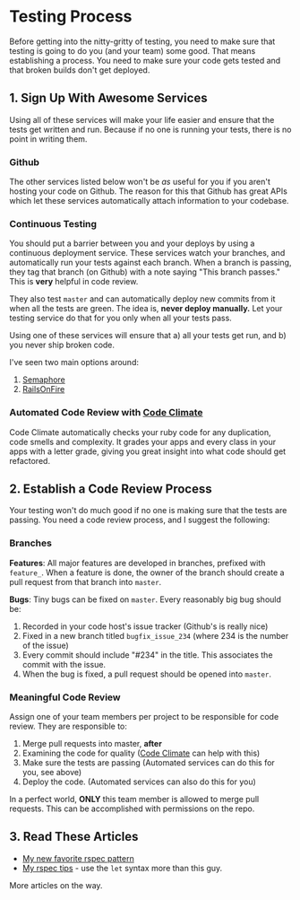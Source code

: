 # Testing Process
Before getting into the nitty-gritty of testing, you need to make sure that testing is going to do you (and your team) some good.  That means establishing a process.  You need to make sure your code gets tested and that broken builds don't get deployed.

## 1. Sign Up With Awesome Services
Using all of these services will make your life easier and ensure that the tests get written and run.  Because if no one is running your tests, there is no point in writing them.

### Github
The other services listed below won't be _as_ useful for you if you aren't hosting your code on Github.  The reason for this that Github has great APIs which let these services automatically attach information to your codebase.

### Continuous Testing
You should put a barrier between you and your deploys by using a continuous deployment service.  These services watch your branches, and automatically run your tests against each branch.  When a branch is passing, they tag that branch (on Github) with a note saying "This branch passes." This is **very** helpful in code review.

They also test `master` and can automatically deploy new commits from it when all the tests are green. The idea is, **never deploy manually.** Let your testing service do that for you only when all your tests pass.

Using one of these services will ensure that a) all your tests get run, and b) you never ship broken code.  

I've seen two main options around:

1. [Semaphore](https://semaphoreapp.com/)
2. [RailsOnFire](https://www.railsonfire.com/)

### Automated Code Review with [Code Climate](https://codeclimate.com/)
Code Climate automatically checks your ruby code for any duplication, code smells and complexity.  It grades your apps and every class in your apps with a letter grade, giving you great insight into what code should get refactored.

## 2. Establish a Code Review Process
Your testing won't do much good if no one is making sure that the tests are passing.  You need a code review process, and I suggest the following:

### Branches
**Features**: All major features are developed in branches, prefixed with `feature_`.  When a feature is done, the owner of the branch should create a pull request from that branch into `master`.

**Bugs**: Tiny bugs can be fixed on `master`. Every reasonably big bug should be: 

1. Recorded in your code host's issue tracker (Github's is really nice)
2. Fixed in a new branch titled `bugfix_issue_234` (where 234 is the number of the issue)
3. Every commit should include "#234" in the title.  This associates the commit with the issue.
4. When the bug is fixed, a pull request should be opened into `master`.

### Meaningful Code Review
Assign one of your team members per project to be responsible for code review.  They are responsible to:

1. Merge pull requests into master, **after**
2. Examining the code for quality ([Code Climate](http://codeclimate.com/) can help with this)
3. Make sure the tests are passing (Automated services can do this for you, see above)
4. Deploy the code.  (Automated services can also do this for you)

In a perfect world, **ONLY** this team member is allowed to merge pull requests.  This can be accomplished with permissions on the repo.

## 3. Read These Articles

* [My new favorite rspec pattern](http://blog.thefrontiergroup.com.au/2012/06/my-new-favourite-rspec-pattern/)
* [My rspec tips](https://www.evernote.com/shard/s19/sh/9e13bd34-5db5-49b1-aa5c-03fc8310d88e/bb656f5793aee5591a36c87b5ff7ec8a) - use the `let` syntax more than this guy.

More articles on the way.